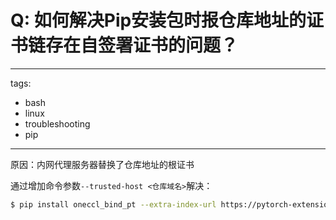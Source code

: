 # Q: 如何解决Pip安装包时报仓库地址的证书链存在自签署证书的问题？

---
tags:
  - bash
  - linux
  - troubleshooting
  - pip
---

原因：内网代理服务器替换了仓库地址的根证书

通过增加命令参数`--trusted-host <仓库域名>`解决：
```bash
$ pip install oneccl_bind_pt --extra-index-url https://pytorch-extension.intel.com/release-whl/statble/cpu/us/ --trusted-host pytorch-extension.intel.com 
```
